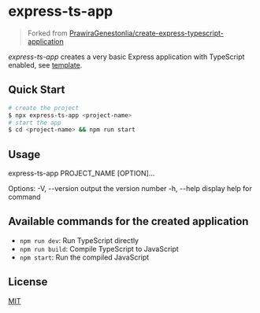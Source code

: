 # express-ts-app

> Forked from [PrawiraGenestonlia/create-express-typescript-application](https://github.com/PrawiraGenestonlia/create-express-typescript-application)

_express-ts-app_ creates a very basic Express application with TypeScript enabled, see [template](template).

## Quick Start

```bash
# create the project
$ npx express-ts-app <project-name>
# start the app
$ cd <project-name> && npm run start
```

## Usage

express-ts-app PROJECT_NAME [OPTION]...

Options:
  -V, --version     output the version number
  -h, --help        display help for command

## Available commands for the created application

- `npm run dev`: Run TypeScript directly
- `npm run build`: Compile TypeScript to JavaScript
- `npm start`: Run the compiled JavaScript

## License

[MIT](LICENSE)
